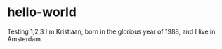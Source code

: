 # hello-world
Testing 1,2,3
I'm Kristiaan, born in the glorious year of 1988, and I live in Amsterdam.
